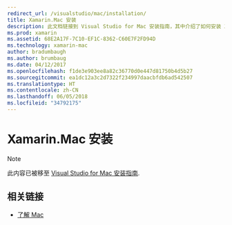 ```yaml
---
redirect_url: /visualstudio/mac/installation/
title: Xamarin.Mac 安装
description: 此文档链接到 Visual Studio for Mac 安装指南，其中介绍了如何安装 Xamarin.Mac 以进行 macOS 开发。
ms.prod: xamarin
ms.assetid: 68E2A17F-7C10-EF1C-8362-C60E7F2FD94D
ms.technology: xamarin-mac
author: bradumbaugh
ms.author: brumbaug
ms.date: 04/12/2017
ms.openlocfilehash: f1de3e903ee8a82c36770d0e447d81750b4d5b27
ms.sourcegitcommit: ea1dc12a3c2d7322f234997daacbfdb6ad542507
ms.translationtype: HT
ms.contentlocale: zh-CN
ms.lasthandoff: 06/05/2018
ms.locfileid: "34792175"
---
```

# <a name="xamarinmac-installation"></a>Xamarin.Mac 安装

> [!NOTE]
> 此内容已被移至 [Visual Studio for Mac 安装指南](https://docs.microsoft.com/visualstudio/mac/installation).

## <a name="related-links"></a>相关链接

- [了解 Mac](~/mac/get-started/hello-mac.md)
